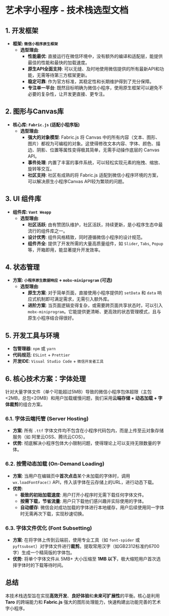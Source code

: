 # 艺术字小程序 - 技术栈选型文档

## 1. 开发框架

- **框架: `微信小程序原生框架`**
    - **选型理由**:
        - **性能最优**: 直接运行在微信环境中，没有额外的编译和适配层，能提供最佳的性能和最快的加载速度。
        - **原生API全面支持**: 可以无缝、及时地使用微信提供的所有最新API和功能，无需等待第三方框架更新。
        - **稳定可靠**: 作为官方标准，其稳定性和长期维护得到了充分保障。
        - **专注单一平台**: 既然目标明确为微信小程序，使用原生框架可以避免不必要的复杂性，让开发更直接、更专注。

## 2. 图形与Canvas库

- **核心库: `Fabric.js` (适配小程序版)**
    - **选型理由**:
        - **强大的对象模型**: Fabric.js 将 Canvas 中的所有内容（文本、图形、图片）都视为可编程的对象。这使得修改文本内容、字体、颜色、描边、阴影、位置等属性变得极其简单，无需手动操作底层的 Canvas API。
        - **事件处理**: 内置了丰富的事件系统，可以轻松实现元素的拖拽、缩放、旋转等交互。
        - **社区支持**: 社区有成熟的将 Fabric.js 适配到微信小程序环境的方案，可以解决原生小程序Canvas API较为繁琐的问题。

## 3. UI 组件库

- **组件库: `Vant Weapp`**
    - **选型理由**:
        - **社区活跃**: 由有赞团队维护，社区活跃，持续更新，是小程序生态中最流行的组件库之一。
        - **设计优秀**: 组件风格精致，同时遵循微信小程序的设计规范。
        - **组件齐全**: 提供了开发所需的大量高质量组件，如 `Slider`, `Tabs`, `Popup` 等，开箱即用，能显著提升开发效率。

## 4. 状态管理

- **方案: `小程序原生数据响应` + `mobx-miniprogram` (可选)**
    - **选型理由**:
        - **原生方案**: 对于简单页面，直接使用小程序提供的 `setData` 和 `data` 响应式机制即可满足需求，无需引入额外库。
        - **进阶方案**: 当页面逻辑变得复杂，或需要跨页面共享状态时，可以引入 `mobx-miniprogram`。它能提供更清晰、更高效的状态管理模式，且与原生小程序结合得很好。

## 5. 开发工具与环境

- **包管理器**: `npm` 或 `yarn`
- **代码规范**: `ESLint` + `Prettier`
- **开发IDE**: `Visual Studio Code` + `微信开发者工具`

## 6. 核心技术方案：字体处理

针对大量字体文件（单个可能超过5MB）导致的微信小程序包体超限（主包<2MB，总包<20MB）和用户加载缓慢问题，我们采用**云端存储 + 动态加载 + 字体裁剪**的组合方案。

### 6.1. 字体云端托管 (Server Hosting)
- **方案**: 所有 `.ttf` 字体文件均不包含在小程序代码包内，而是上传至云对象存储服务（如 阿里云OSS、腾讯云COS）。
- **优势**: 彻底解决小程序包体大小限制问题，使得理论上可以支持无限数量的字体。

### 6.2. 按需动态加载 (On-Demand Loading)
- **方案**: 当用户在编辑页中**首次点击**某个未加载的字体时，调用 `wx.loadFontFace()` API，传入该字体在云存储上的URL，进行动态下载。
- **优势**:
    - **极致的初始加载速度**: 用户打开小程序时无需下载任何字体文件。
    - **按需下载，节省流量**: 用户只下载他们感兴趣并实际使用的字体。
    - **自动缓存**: 微信会对成功加载的字体进行本地缓存，用户后续使用同一字体时无需再次下载，实现秒速切换。

### 6.3. 字体文件优化 (Font Subsetting)
- **方案**: 在将字体上传到云端前，使用专业工具（如 `font-spider` 或 `pyftsubset`）对字体文件进行**裁剪**。提取常用汉字（如GB2312标准约6700字）生成一个精简版的字体包。
- **优势**: 将单个字体文件从 5MB+ 大小压缩至 **1MB 以下**，极大缩短用户首次选择字体时的下载等待时间。

## 总结

本技术栈选型旨在实现**高效开发**、**良好体验**和**未来可扩展性**的平衡。核心是利用 **Taro** 的跨端能力和 **Fabric.js** 强大的图形处理能力，快速构建出功能完善的艺术字小程序。
